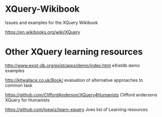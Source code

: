 # XQuery-Wikibook
Issues and examples for the XQuery Wikibook

https://en.wikibooks.org/wiki/XQuery

# Other XQuery learning resources

http://www.exist-db.org/exist/apps/demo/index.html  eXistdb demo examples

http://kitwallace.co.uk/Book/   evaluation of alternative approaches to common task

https://github.com/CliffordAnderson/XQuery4Humanists  Clifford andersons XQuery for Humanists


https://github.com/joewiz/learn-xquery  Joes list of Learning resources







